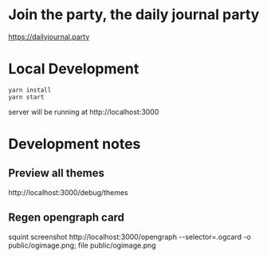 # Join the party, the daily journal party

https://dailyjournal.party

# Local Development

```
yarn install
yarn start
```

server will be running at http://localhost:3000

# Development notes

## Preview all themes

http://localhost:3000/debug/themes

## Regen opengraph card

squint screenshot http://localhost:3000/opengraph --selector=.ogcard -o public/ogimage.png; file public/ogimage.png
